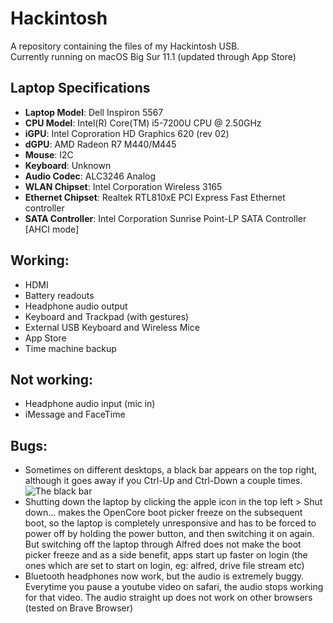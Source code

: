# Hackintosh
A repository containing the files of my Hackintosh USB.   
Currently running on macOS Big Sur 11.1 (updated through App Store)

## Laptop Specifications
- **Laptop Model**: Dell Inspiron 5567  
- **CPU Model**: Intel(R) Core(TM) i5-7200U CPU @ 2.50GHz  
- **iGPU**: Intel Coproration HD Graphics 620 (rev 02)  
- **dGPU**: AMD Radeon R7 M440/M445  
- **Mouse**: I2C  
- **Keyboard**: Unknown  
- **Audio Codec**: ALC3246 Analog  
- **WLAN Chipset**: Intel Corporation Wireless 3165  
- **Ethernet Chipset**: Realtek RTL810xE PCI Express Fast Ethernet controller  
- **SATA Controller**: Intel Corporation Sunrise Point-LP SATA Controller [AHCI mode]  

## Working:
- HDMI
- Battery readouts
- Headphone audio output
- Keyboard and Trackpad (with gestures)
- External USB Keyboard and Wireless Mice
- App Store
- Time machine backup

## Not working:
- Headphone audio input (mic in)
- iMessage and FaceTime

## Bugs:
- Sometimes on different desktops, a black bar appears on the top right, although it goes away if you Ctrl-Up and Ctrl-Down a couple times.  
![The black bar](https://github.com/anandrajaram21/hackintosh/blob/bigsur/screenshots/black-bar.png)
- Shutting down the laptop by clicking the apple icon in the top left > Shut down... makes the OpenCore boot picker freeze on the subsequent boot, so the laptop is completely unresponsive and has to be forced to power off by holding the power button, and then switching it on again. But switching off the laptop through Alfred does not make the boot picker freeze and as a side benefit, apps start up faster on login (the ones which are set to start on login, eg: alfred, drive file stream etc)
- Bluetooth headphones now work, but the audio is extremely buggy. Everytime you pause a youtube video on safari, the audio stops working for that video. The audio straight up does not work on other browsers (tested on Brave Browser)

